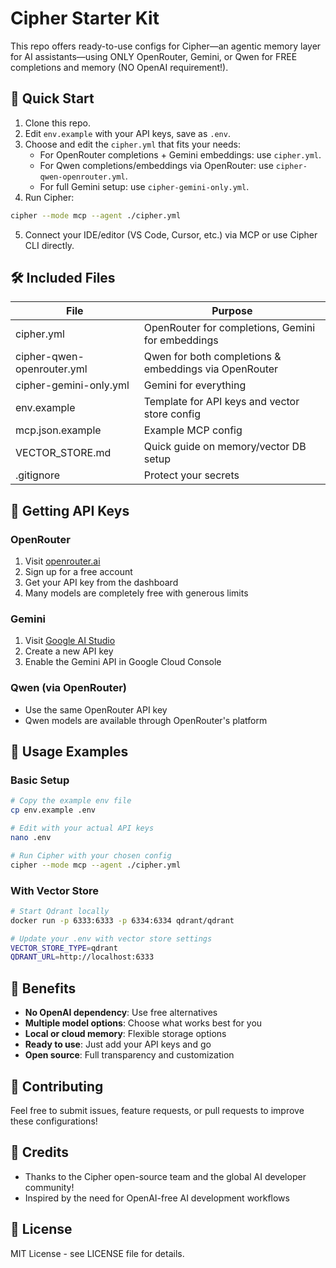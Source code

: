 # Cipher Starter Kit

This repo offers ready-to-use configs for Cipher—an agentic memory layer for AI assistants—using ONLY OpenRouter, Gemini, or Qwen for FREE completions and memory (NO OpenAI requirement!).

## 🚀 Quick Start

1. Clone this repo.
2. Edit `env.example` with your API keys, save as `.env`.
3. Choose and edit the `cipher.yml` that fits your needs:
   - For OpenRouter completions + Gemini embeddings: use `cipher.yml`.
   - For Qwen completions/embeddings via OpenRouter: use `cipher-qwen-openrouter.yml`.
   - For full Gemini setup: use `cipher-gemini-only.yml`.
4. Run Cipher:
```bash
cipher --mode mcp --agent ./cipher.yml
```
5. Connect your IDE/editor (VS Code, Cursor, etc.) via MCP or use Cipher CLI directly.

## 🛠 Included Files

| File                              | Purpose                                                        |
|------------------------------------|----------------------------------------------------------------|
| cipher.yml                         | OpenRouter for completions, Gemini for embeddings              |
| cipher-qwen-openrouter.yml         | Qwen for both completions & embeddings via OpenRouter          |
| cipher-gemini-only.yml             | Gemini for everything                                          |
| env.example                        | Template for API keys and vector store config                  |
| mcp.json.example                   | Example MCP config                                             |
| VECTOR_STORE.md                    | Quick guide on memory/vector DB setup                          |
| .gitignore                         | Protect your secrets                                           |

## 🔑 Getting API Keys

### OpenRouter
1. Visit [openrouter.ai](https://openrouter.ai/)
2. Sign up for a free account
3. Get your API key from the dashboard
4. Many models are completely free with generous limits

### Gemini
1. Visit [Google AI Studio](https://aistudio.google.com/)
2. Create a new API key
3. Enable the Gemini API in Google Cloud Console

### Qwen (via OpenRouter)
- Use the same OpenRouter API key
- Qwen models are available through OpenRouter's platform

## 🚀 Usage Examples

### Basic Setup
```bash
# Copy the example env file
cp env.example .env

# Edit with your actual API keys
nano .env

# Run Cipher with your chosen config
cipher --mode mcp --agent ./cipher.yml
```

### With Vector Store
```bash
# Start Qdrant locally
docker run -p 6333:6333 -p 6334:6334 qdrant/qdrant

# Update your .env with vector store settings
VECTOR_STORE_TYPE=qdrant
QDRANT_URL=http://localhost:6333
```

## 🎯 Benefits

- **No OpenAI dependency**: Use free alternatives
- **Multiple model options**: Choose what works best for you
- **Local or cloud memory**: Flexible storage options
- **Ready to use**: Just add your API keys and go
- **Open source**: Full transparency and customization

## 🤝 Contributing

Feel free to submit issues, feature requests, or pull requests to improve these configurations!

## 🙏 Credits

- Thanks to the Cipher open-source team and the global AI developer community!
- Inspired by the need for OpenAI-free AI development workflows

## 📄 License

MIT License - see LICENSE file for details. 